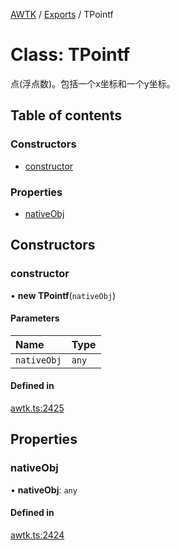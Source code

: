 [AWTK](../README.md) / [Exports](../modules.md) / TPointf

# Class: TPointf

点(浮点数)。包括一个x坐标和一个y坐标。

## Table of contents

### Constructors

- [constructor](TPointf.md#constructor)

### Properties

- [nativeObj](TPointf.md#nativeobj)

## Constructors

### constructor

• **new TPointf**(`nativeObj`)

#### Parameters

| Name | Type |
| :------ | :------ |
| `nativeObj` | `any` |

#### Defined in

[awtk.ts:2425](https://github.com/zlgopen/awtk-binding/blob/c57d9273/tools/code_gen/js/output/awtk.ts#L2425)

## Properties

### nativeObj

• **nativeObj**: `any`

#### Defined in

[awtk.ts:2424](https://github.com/zlgopen/awtk-binding/blob/c57d9273/tools/code_gen/js/output/awtk.ts#L2424)
